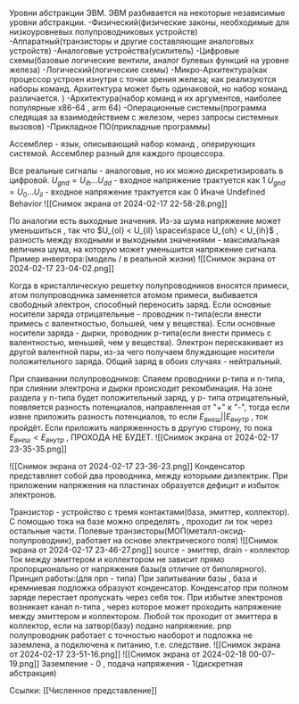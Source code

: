 Уровни абстракции ЭВМ. ЭВМ разбивается на некоторые независимые уровни абстракции.
-Физический(физические законы, необходимые для низкоуровневых полупроводниковых устройств)
-Аппаратный(транзисторы и другие составляющие аналоговых устройств)
-Аналоговые устройства(усилитель)
-Цифровые схемы(базовые логические вентили, аналог булевых функций на уровне железа)
-Логический(логические схемы)
-Микро-Архитектура(как процессор устроен изнутри с точки зрения железа; как реализуются наборы команд. Архитектура может быть одинаковой, но набор команд различается. )
-Архитектура(набор команд и их аргументов, наиболее популярные x86-64 , arm 64)
-Операционные системы(программа следящая за взаимодействием с железом, через запросы системных вызовов)
-Прикладное ПО(прикладные программы)

Ассемблер - язык, описывающий набор команд , оперирующих системой. Ассемблер разный для каждого процессора.

Все реальные сигналы - аналоговые, но их можно дискретизировать в цифровой.
$U_{gnd} = U_{ih}...U_{dd}$ - входное напряжение трактуется как 1
$U_{gnd} = U_{0}...U_{il}$ - входное напряжение трактуется как 0
Иначе Undefined Behavior
![[Снимок экрана от 2024-02-17 22-58-28.png]]

По аналогии есть выходные значения.
Из-за шума напряжение может уменьшиться , так что $U_{ol} < U_{il} \spaceи\space U_{oh} < U_{ih}$ , разность между входными и выходными значениями - максимальная величина шума, на которую может уменьшится напряжение сигнала.
Пример инвертора:(модель / в реальной жизни)
![[Снимок экрана от 2024-02-17 23-04-02.png]]

Когда в кристаллическую решетку полупроводников вносятся примеси, атом полупроводника заменяется атомом примеси, выбивается свободный электрон, способный переносить заряд. 
Если основные  носители заряда отрицательные - проводник n-типа(если внести примесь с валентностью, большей, чем у вещества).
Если основные носители заряда - дырки, проводник p-типа(если внести примесь с валентностью, меньшей, чем у вещества). Электрон перескакивает из другой валентной пары, из-за чего получаем блуждающие носители положительного заряда.
Общий заряд в обоих случаях - нейтральный.

При спаивании полупроводников:
Спаяем проводники p-типа и n-типа, при слиянии электрона и дырки происходит рекомбинация.
На зоне раздела у n-типа будет положительный заряд, у p- типа отрицательный, появляется разность потенциалов, направленная от "+"  к "-",  тогда если извне приложить разность потенциалов, то если  $E_{внеш} || E_{внутр}$ , ток пройдёт. Если приложить напряженность в другую сторону, то пока $E_{внеш} < E_{внутр}$  , ПРОХОДА НЕ БУДЕТ.
![[Снимок экрана от 2024-02-17 23-35-35.png]]

![[Снимок экрана от 2024-02-17 23-36-23.png]]
Конденсатор представляет собой два проводника, между которыми диэлектрик. При приложении напряжения на пластинах образуется дефицит и избыток электронов.

Транзистор - устройство с тремя контактами(база, эмиттер, коллектор). С помощью тока на базе можно определять , проходит ли ток через остальные части.
Полевые транзисторы(МОП(металл-оксид-полупроводник), работает на основе электрического поля)
![[Снимок экрана от 2024-02-17 23-46-27.png]]
source - эмиттер, drain - коллектор
Ток между эмиттером и коллектором не зависит прямо пропорционально от напряжения базы(в отличие от биполярного).
Принцип работы:(для npn -  типа)
При запитывании базы , база и кремниевая подложка образуют конденсатор. Конденсатор при полном заряде перестает пропускать через себя ток. При избытке электронов возникает канал n-типа , через которое может проходить напряжение между эмиттером и коллектором. Любой ток проходит от эмиттера в коллектор, если на затвор(базу) подано напряжение. pnp полупроводник работает с точностью наоборот и подложка не заземлена, а подключена к питанию, т.е. следствие.
![[Снимок экрана от 2024-02-17 23-51-16.png]]
![[Снимок экрана от 2024-02-18 00-07-19.png]]
Заземление - 0 , подача напряжения - 1(дискретная абстракция)

Ссылки: [[Численное представление]]





